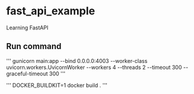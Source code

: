 # fast_api_example

Learning FastAPI

## Run command

'''
    gunicorn main:app --bind 0.0.0.0:4003 --worker-class uvicorn.workers.UvicornWorker --workers 4 --threads 2 --timeout 300 --graceful-timeout 300
'''

'''
    DOCKER_BUILDKIT=1 docker build .
'''
